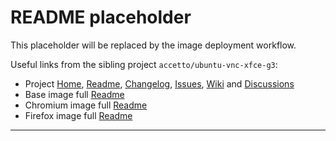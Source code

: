 # README placeholder

This placeholder will be replaced by the image deployment workflow.

Useful links from the sibling project `accetto/ubuntu-vnc-xfce-g3`:

- Project [Home][project-home], [Readme][project-readme], [Changelog][project-changelog], [Issues][project-issues], [Wiki][project-wiki] and [Discussions][project-discussions]
- Base image full [Readme][base-image-readme]
- Chromium image full [Readme][chromium-image-readme]
- Firefox image full [Readme][firefox-image-readme]

***

[project-changelog]: https://github.com/accetto/ubuntu-vnc-xfce-g3/blob/master/CHANGELOG.md
[project-discussions]: https://github.com/accetto/ubuntu-vnc-xfce-g3/discussions
[project-home]: https://github.com/accetto/ubuntu-vnc-xfce-g3
[project-issues]: https://github.com/accetto/ubuntu-vnc-xfce-g3/issues
[project-readme]: https://github.com/accetto/ubuntu-vnc-xfce-g3/blob/master/README.md
[project-wiki]: https://github.com/accetto/ubuntu-vnc-xfce-g3/wiki

[base-image-readme]: https://github.com/accetto/ubuntu-vnc-xfce-g3/blob/master/docker/xfce/README.md
[chromium-image-readme]: https://github.com/accetto/ubuntu-vnc-xfce-g3/blob/master/docker/xfce-chromium/README.md
[firefox-image-readme]: https://github.com/accetto/ubuntu-vnc-xfce-g3/blob/master/docker/xfce-firefox/README.md

